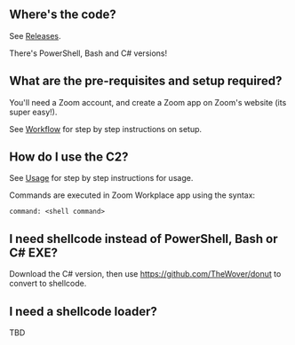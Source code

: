 ## Where's the code?
See [Releases](https://github.com/benlee105/PSZoomC2/releases).

There's PowerShell, Bash and C# versions!

## What are the pre-requisites and setup required?
You'll need a Zoom account, and create a Zoom app on Zoom's website (its super easy!).  
  
See [Workflow](https://github.com/benlee105/PSZoomC2/wiki/Workflow) for step by step instructions on setup.

## How do I use the C2?
See [Usage](https://github.com/benlee105/PSZoomC2/wiki/Usage) for step by step instructions for usage.

Commands are executed in Zoom Workplace app using the syntax:  
  
`command: <shell command>`  

## I need shellcode instead of PowerShell, Bash or C# EXE?
Download the C# version, then use https://github.com/TheWover/donut to convert to shellcode.

## I need a shellcode loader?
TBD
